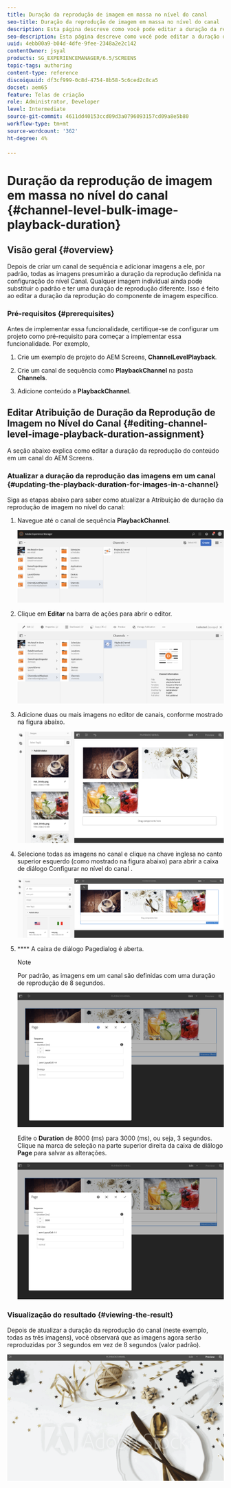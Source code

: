 ```yaml
---
title: Duração da reprodução de imagem em massa no nível do canal
seo-title: Duração da reprodução de imagem em massa no nível do canal
description: Esta página descreve como você pode editar a duração da reprodução de um componente de imagem específico.
seo-description: Esta página descreve como você pode editar a duração da reprodução de um componente de imagem específico.
uuid: 4ebb00a9-b04d-4dfe-9fee-2348a2e2c142
contentOwner: jsyal
products: SG_EXPERIENCEMANAGER/6.5/SCREENS
topic-tags: authoring
content-type: reference
discoiquuid: df3cf999-0c8d-4754-8b58-5c6ced2c8ca5
docset: aem65
feature: Telas de criação
role: Administrator, Developer
level: Intermediate
source-git-commit: 4611dd40153ccd09d3a0796093157cd09a8e5b80
workflow-type: tm+mt
source-wordcount: '362'
ht-degree: 4%

---
```



# Duração da reprodução de imagem em massa no nível do canal {#channel-level-bulk-image-playback-duration}

## Visão geral {#overview}

Depois de criar um canal de sequência e adicionar imagens a ele, por padrão, todas as imagens presumirão a duração da reprodução definida na configuração do nível Canal. Qualquer imagem individual ainda pode substituir o padrão e ter uma duração de reprodução diferente. Isso é feito ao editar a duração da reprodução do componente de imagem específico.

### Pré-requisitos {#prerequisites}

Antes de implementar essa funcionalidade, certifique-se de configurar um projeto como pré-requisito para começar a implementar essa funcionalidade. Por exemplo,

1. Crie um exemplo de projeto do AEM Screens, **ChannelLevelPlayback**.

1. Crie um canal de sequência como **PlaybackChannel** na pasta **Channels**.

1. Adicione conteúdo a **PlaybackChannel**.

## Editar Atribuição de Duração da Reprodução de Imagem no Nível do Canal {#editing-channel-level-image-playback-duration-assignment}

A seção abaixo explica como editar a duração da reprodução do conteúdo em um canal do AEM Screens.

### Atualizar a duração da reprodução das imagens em um canal {#updating-the-playback-duration-for-images-in-a-channel}

Siga as etapas abaixo para saber como atualizar a Atribuição de duração da reprodução de imagem no nível do canal:

1. Navegue até o canal de sequência **PlaybackChannel**.

   ![screen_shot_2019-06-24at62818pm](assets/screen_shot_2019-06-24at62818pm.png)

1. Clique em **Editar** na barra de ações para abrir o editor.

   ![screen_shot_2019-06-24at70141pm](assets/screen_shot_2019-06-24at70141pm.png)

1. Adicione duas ou mais imagens no editor de canais, conforme mostrado na figura abaixo.

   ![screen_shot_2019-06-24at90534pm](assets/screen_shot_2019-06-24at90534pm.png)

1. Selecione todas as imagens no canal e clique na chave inglesa no canto superior esquerdo (como mostrado na figura abaixo) para abrir a caixa de diálogo Configurar no nível do canal .

   ![screen_shot_2019-06-25at95945am](assets/screen_shot_2019-06-25at95945am.png)

1. **** A caixa de diálogo Pagedialog é aberta.

   >[!NOTE]
   >Por padrão, as imagens em um canal são definidas com uma duração de reprodução de 8 segundos.

   ![screen_shot_2019-06-25at100343am](assets/screen_shot_2019-06-25at100343am.png)

   Edite o **Duration** de 8000 (ms) para 3000 (ms), ou seja, 3 segundos. Clique na marca de seleção na parte superior direita da caixa de diálogo **Page** para salvar as alterações.

   ![screen_shot_2019-06-25at101527am](assets/screen_shot_2019-06-25at101527am.png)

### Visualização do resultado {#viewing-the-result}

Depois de atualizar a duração da reprodução do canal (neste exemplo, todas as três imagens), você observará que as imagens agora serão reproduzidas por 3 segundos em vez de 8 segundos (valor padrão).

![channel_preview](assets/channel_preview.gif)

